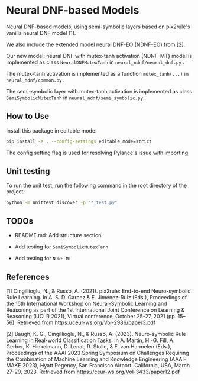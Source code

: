 # Neural DNF-based Models

Neural DNF-based models, using semi-symbolic layers based on pix2rule's vanilla
neural DNF model [1].

We also include the extended model neural DNF-EO (NDNF-EO) from [2].

Our new model: neural DNF with mutex-tanh activation (NDNF-MT) model is
implemented as class `NeuralDNFMutexTanh` in `neural_ndnf/neural_dnf.py` .

The mutex-tanh activation is implemented as a function `mutex_tanh(...)` in
`neural_ndnf/common.py` .

The semi-symbolic layer with mutex-tanh activation is implemented as class
`SemiSymbolicMutexTanh` in `neural_ndnf/semi_symbolic.py` .

## How to Use

Install this package in editable mode:

```bash
pip install -e . --config-settings editable_mode=strict
```

The config setting flag is used for resolving Pylance's issue with importing.

## Unit testing

To run the unit test, run the following command in the root directory of the
project:

```bash
python -m unittest discover -p "*_test.py"
```

## TODOs

* README.md: Add structure section

* Add testing for `SemiSymbolicMutexTanh`

* Add testing for `NDNF-MT`

## References

[1] Cingillioglu, N., & Russo, A. (2021). pix2rule: End-to-end Neuro-symbolic
Rule Learning. In A. S. D. Garcez & E. Jiménez-Ruiz (Eds.), Proceedings of the
15th International Workshop on Neural-Symbolic Learning and Reasoning as part of
the 1st International Joint Conference on Learning & Reasoning (IJCLR 2021), 
Virtual conference, October 25-27, 2021 (pp. 15–56). Retrieved from
https://ceur-ws.org/Vol-2986/paper3.pdf

[2] Baugh, K. G., Cingillioglu, N., & Russo, A. (2023). Neuro-symbolic Rule
Learning in Real-world Classification Tasks. In A. Martin, H.-G. Fill, A.
Gerber, K. Hinkelmann, D. Lenat, R. Stolle, & F. van Harmelen (Eds.), 
Proceedings of the AAAI 2023 Spring Symposium on Challenges Requiring the
Combination of Machine Learning and Knowledge Engineering (AAAI-MAKE 2023), 
Hyatt Regency, San Francisco Airport, California, USA, March 27-29, 2023.
Retrieved from https://ceur-ws.org/Vol-3433/paper12.pdf
